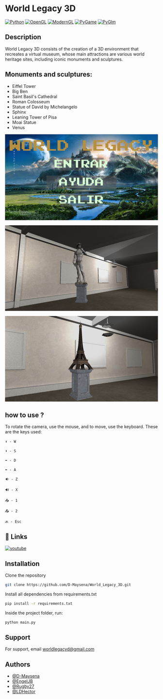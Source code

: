 # World Legacy 3D

[![Python](https://img.shields.io/badge/Python-3.10-green.svg?style=flat-square-logo=python)](https://docs.python.org/3/)
[![OpenGL](https://img.shields.io/badge/OpenGl-3.10-green.svg?style=flat-square-logo=opengl-)](https://docs.gl/)
[![ModernGL](https://img.shields.io/badge/ModernGL-5.6.4-green.svg?style=flat-square)](https://moderngl.readthedocs.io/en/5.8.2/)
[![PyGame](https://img.shields.io/badge/PyGame-2.0.1-green.svg?style=flat-square)](https://www.pygame.org/docs/)
[![PyGlm](https://img.shields.io/badge/PyGlm-1.2.5,-green.svg?style=flat-square)](https://github.com/Zuzu-Typ/PyGLM/wiki)

## Description
World Legacy 3D consists of the creation of a 3D environment that recreates a virtual museum, whose main attractions are various world heritage sites, including iconic monuments and sculptures.

## Monuments and sculptures:

- Eiffel Tower
- Big Ben
- Saint Basil's Cathedral
- Roman Colosseum
- Statue of David by Michelangelo
- Sphinx
- Leaning Tower of Pisa
- Moai Statue
- Venus

![](https://github.com/D-Maysena/World_Legacy_3D/blob/main/assets/inicio.png?raw=true)

![](https://github.com/D-Maysena/World_Legacy_3D/blob/main/assets/vista1.png?raw=true)

![](https://github.com/D-Maysena/World_Legacy_3D/blob/main/assets/vista2.png?raw=true)


## how to use ?

To rotate the camera, use the mouse, and to move, use the keyboard. These are the keys used:

`⬆️ - W`

`⬇️ - S`

`➡️ - D`

`⬅️ - A`

`🔉 - Z`

`🔊 - X`

`📥 - 1`

`📤 - 2`

`🔙 - Esc`

## 🔗 Links

[![youtube](https://img.shields.io/badge/youtube-FF0000?style=for-the-badge&logo=youtube&logoColor=white)](https://www.youtube.com/watch?v=mdKPVIcywxw)


## Installation

Clone the repository

```bash
git clone https://github.com/D-Maysena/World_Legacy_3D.git
```

Install all dependencies from requirements.txt
```bash
pip install -r requirements.txt
```

Inside the project folder, run:
```bash
python main.py
```

## Support

For support, email worldlegacyd@gmail.com

## Authors

- [@D-Maysena](https://github.com/D-Maysena)
- [@EngelJB](https://github.com/EngelJB)
- [@Rugby27](https://github.com/Rugby27)
- [@LDHector](https://github.com/LDHector)
